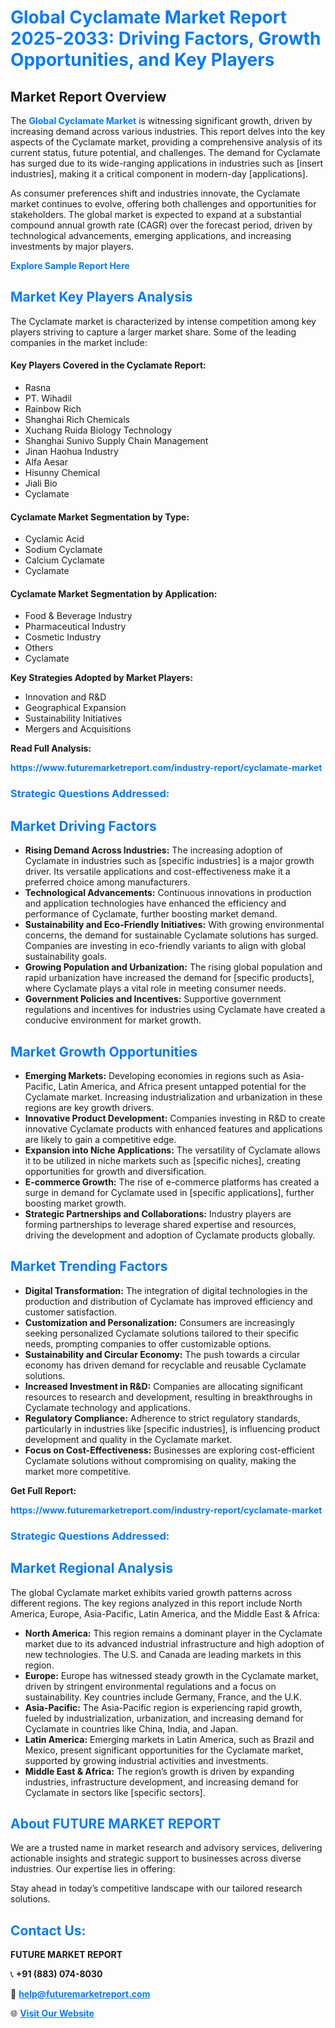 <h1 style="color: #007BFF;">Global Cyclamate Market Report 2025-2033: Driving Factors, Growth Opportunities, and Key Players</h1>

<section id="overview">
<h2>Market Report Overview</h2>
<p>The <a href="https://www.futuremarketreport.com/industry-report/cyclamate-market" style="color: #007BFF; text-decoration: none;"><strong>Global Cyclamate Market</strong></a> is witnessing significant growth, driven by increasing demand across various industries. This report delves into the key aspects of the Cyclamate market, providing a comprehensive analysis of its current status, future potential, and challenges. The demand for Cyclamate has surged due to its wide-ranging applications in industries such as [insert industries], making it a critical component in modern-day [applications].</p>
<p>As consumer preferences shift and industries innovate, the Cyclamate market continues to evolve, offering both challenges and opportunities for stakeholders. The global market is expected to expand at a substantial compound annual growth rate (CAGR) over the forecast period, driven by technological advancements, emerging applications, and increasing investments by major players.</p>
</section>

<section id="overview">
<p><a href="https://www.futuremarketreport.com/request-sample/reportId=100654" style="color: #007BFF; text-decoration: none;"><strong>Explore Sample Report Here</strong></a></p>
</section>

<section id="key-players">
<h2 style="color: #007BFF;">Market Key Players Analysis</h2>
<p>The Cyclamate market is characterized by intense competition among key players striving to capture a larger market share. Some of the leading companies in the market include:</p>
<h4>Key Players Covered in the Cyclamate Report:</h4>
<ul><li>Rasna</li><li>PT. Wihadil</li><li>Rainbow Rich</li><li>Shanghai Rich Chemicals</li><li>Xuchang Ruida Biology Technology</li><li>Shanghai Sunivo Supply Chain Management</li><li>Jinan Haohua Industry</li><li>Alfa Aesar</li><li>Hisunny Chemical</li><li>Jiali Bio</li><li>Cyclamate</li></ul>
<h4>Cyclamate Market Segmentation by Type:</h4>
<ul><li>Cyclamic Acid</li><li>Sodium Cyclamate</li><li>Calcium Cyclamate</li><li>Cyclamate</li></ul>

<h4>Cyclamate Market Segmentation by Application:</h4>
<ul><li>Food &amp; Beverage Industry</li><li>Pharmaceutical Industry</li><li>Cosmetic Industry</li><li>Others</li><li>Cyclamate</li></ul>
<p><strong>Key Strategies Adopted by Market Players:</strong></p>
<ul>
<li>Innovation and R&D</li>
<li>Geographical Expansion</li>
<li>Sustainability Initiatives</li>
<li>Mergers and Acquisitions</li>
</ul>
</section>

<section>
<p><strong>Read Full Analysis: </strong></p><a href="https://www.futuremarketreport.com/industry-report/cyclamate-market" style="color: #007BFF; text-decoration: none;"><strong>https://www.futuremarketreport.com/industry-report/cyclamate-market</strong></a>
<h3 style="color: #007BFF;">Strategic Questions Addressed:</h3>
</section>

<section id="driving-factors">
<h2 style="color: #007BFF;">Market Driving Factors</h2>
<ul>
<li><strong>Rising Demand Across Industries:</strong> The increasing adoption of Cyclamate in industries such as [specific industries] is a major growth driver. Its versatile applications and cost-effectiveness make it a preferred choice among manufacturers.</li>
<li><strong>Technological Advancements:</strong> Continuous innovations in production and application technologies have enhanced the efficiency and performance of Cyclamate, further boosting market demand.</li>
<li><strong>Sustainability and Eco-Friendly Initiatives:</strong> With growing environmental concerns, the demand for sustainable Cyclamate solutions has surged. Companies are investing in eco-friendly variants to align with global sustainability goals.</li>
<li><strong>Growing Population and Urbanization:</strong> The rising global population and rapid urbanization have increased the demand for [specific products], where Cyclamate plays a vital role in meeting consumer needs.</li>
<li><strong>Government Policies and Incentives:</strong> Supportive government regulations and incentives for industries using Cyclamate have created a conducive environment for market growth.</li>
</ul>
</section>

<section id="growth-opportunities">
<h2 style="color: #007BFF;">Market Growth Opportunities</h2>
<ul>
<li><strong>Emerging Markets:</strong> Developing economies in regions such as Asia-Pacific, Latin America, and Africa present untapped potential for the Cyclamate market. Increasing industrialization and urbanization in these regions are key growth drivers.</li>
<li><strong>Innovative Product Development:</strong> Companies investing in R&D to create innovative Cyclamate products with enhanced features and applications are likely to gain a competitive edge.</li>
<li><strong>Expansion into Niche Applications:</strong> The versatility of Cyclamate allows it to be utilized in niche markets such as [specific niches], creating opportunities for growth and diversification.</li>
<li><strong>E-commerce Growth:</strong> The rise of e-commerce platforms has created a surge in demand for Cyclamate used in [specific applications], further boosting market growth.</li>
<li><strong>Strategic Partnerships and Collaborations:</strong> Industry players are forming partnerships to leverage shared expertise and resources, driving the development and adoption of Cyclamate products globally.</li>
</ul>
</section>

<section id="trending-factors">
<h2 style="color: #007BFF;">Market Trending Factors</h2>
<ul>
<li><strong>Digital Transformation:</strong> The integration of digital technologies in the production and distribution of Cyclamate has improved efficiency and customer satisfaction.</li>
<li><strong>Customization and Personalization:</strong> Consumers are increasingly seeking personalized Cyclamate solutions tailored to their specific needs, prompting companies to offer customizable options.</li>
<li><strong>Sustainability and Circular Economy:</strong> The push towards a circular economy has driven demand for recyclable and reusable Cyclamate solutions.</li>
<li><strong>Increased Investment in R&D:</strong> Companies are allocating significant resources to research and development, resulting in breakthroughs in Cyclamate technology and applications.</li>
<li><strong>Regulatory Compliance:</strong> Adherence to strict regulatory standards, particularly in industries like [specific industries], is influencing product development and quality in the Cyclamate market.</li>
<li><strong>Focus on Cost-Effectiveness:</strong> Businesses are exploring cost-efficient Cyclamate solutions without compromising on quality, making the market more competitive.</li>
</ul>
</section>

<section>
<p><strong>Get Full Report: </strong></p><a href="https://www.futuremarketreport.com/industry-report/cyclamate-market" style="color: #007BFF; text-decoration: none;"><strong>https://www.futuremarketreport.com/industry-report/cyclamate-market</strong></a>
<h3 style="color: #007BFF;">Strategic Questions Addressed:</h3>
</section>


<section id="regional-analysis">
<h2 style="color: #007BFF;">Market Regional Analysis</h2>
<p>The global Cyclamate market exhibits varied growth patterns across different regions. The key regions analyzed in this report include North America, Europe, Asia-Pacific, Latin America, and the Middle East & Africa:</p>
<ul>
<li><strong>North America:</strong> This region remains a dominant player in the Cyclamate market due to its advanced industrial infrastructure and high adoption of new technologies. The U.S. and Canada are leading markets in this region.</li>
<li><strong>Europe:</strong> Europe has witnessed steady growth in the Cyclamate market, driven by stringent environmental regulations and a focus on sustainability. Key countries include Germany, France, and the U.K.</li>
<li><strong>Asia-Pacific:</strong> The Asia-Pacific region is experiencing rapid growth, fueled by industrialization, urbanization, and increasing demand for Cyclamate in countries like China, India, and Japan.</li>
<li><strong>Latin America:</strong> Emerging markets in Latin America, such as Brazil and Mexico, present significant opportunities for the Cyclamate market, supported by growing industrial activities and investments.</li>
<li><strong>Middle East & Africa:</strong> The region’s growth is driven by expanding industries, infrastructure development, and increasing demand for Cyclamate in sectors like [specific sectors].</li>
</ul>
</section>

<footer>
<h2 style="color: #007BFF;">About FUTURE MARKET REPORT</h2>
<p>We are a trusted name in market research and advisory services, delivering actionable insights and strategic support to businesses across diverse industries. Our expertise lies in offering:</p>

<p>Stay ahead in today’s competitive landscape with our tailored research solutions.</p>

<h2 style="color: #007BFF;">Contact Us:</h2>
<p><strong>FUTURE MARKET REPORT</strong></p>
<p>📞 <strong>+91 (883) 074-8030</strong></p>
<p>📧 <strong><a href="mailto:help@futuremarketreport.com" style="color: #007BFF;">help@futuremarketreport.com</a></strong></p>
<p>🌐 <strong><a href="https://www.futuremarketreport.com/" style="color: #007BFF;">Visit Our Website</a></strong></p>
</footer>